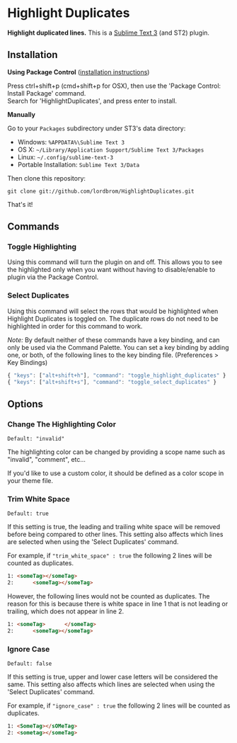 # Highlight Duplicates

**Highlight duplicated lines.**
This is a [Sublime Text 3](http://www.sublimetext.com/3) (and ST2) plugin.


## Installation

**Using Package Control** ([installation instructions](https://packagecontrol.io/installation))

Press ctrl+shift+p (cmd+shift+p for OSX), then use the 'Package Control: Install Package' command.  
Search for 'HighlightDuplicates', and press enter to install.


**Manually**

Go to your `Packages` subdirectory under ST3's data directory:

* Windows: `%APPDATA%\Sublime Text 3`
* OS X: `~/Library/Application Support/Sublime Text 3/Packages`
* Linux: `~/.config/sublime-text-3`
* Portable Installation: `Sublime Text 3/Data`

Then clone this repository:

    git clone git://github.com/lordbrom/HighlightDuplicates.git


That's it!


## Commands

### Toggle Highlighting 

Using this command will turn the plugin on and off. This allows you to see the highlighted only when you want without having to disable/enable to plugin via the Package Control.


### Select Duplicates

Using this command will select the rows that would be highlighted when Highlight Duplicates is toggled on. The duplicate rows do not need to be highlighted in order for this command to work.


_Note:_ By default neither of these commands have a key binding, and can only be used via the Command Palette. You can set a key binding by adding one, or both, of the following lines to the key binding file. (Preferences > Key Bindings) 

``` js
{ "keys": ["alt+shift+h"], "command": "toggle_highlight_duplicates" }
{ "keys": ["alt+shift+s"], "command": "toggle_select_duplicates" }
```

## Options

### Change The Highlighting Color  
`Default: "invalid"`

The highlighting color can be changed by providing a scope name such
as "invalid", "comment", etc...

If you'd like to use a custom color,
it should be defined as a color scope in your theme file.


### Trim White Space  
`Default: true`

If this setting is true, the leading and trailing white space will be removed before being compared to other lines. This setting also affects which lines are selected when using the 'Select Duplicates' command.

For example, if `"trim_white_space" : true` the following 2 lines will be counted as duplicates.  
``` html
1: <someTag></someTag>
2:      <someTag></someTag>
```  
However, the following lines would not be counted as duplicates. The reason for this is because there is white space in line 1 that is not leading or trailing, which does not appear in line 2. 
``` html
1: <someTag>      </someTag>
2:      <someTag></someTag>
```


### Ignore Case  
`Default: false`

If this setting is true, upper and lower case letters will be considered the same. This setting also affects which lines are selected when using the 'Select Duplicates' command.

For example, if `"ignore_case" : true` the following 2 lines will be counted as duplicates.  
``` html
1: <SomeTag></sOMeTag>
2: <sometag></someTag>
```
